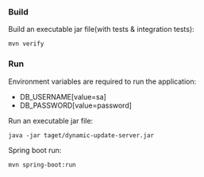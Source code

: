 ### Build

Build an executable jar file(with tests & integration tests):

```
mvn verify
```


### Run

Environment variables are required to run the application:
* DB_USERNAME[value=sa]
* DB_PASSWORD[value=password]

Run an executable jar file:
```
java -jar taget/dynamic-update-server.jar
```

Spring boot run:

```
mvn spring-boot:run
```